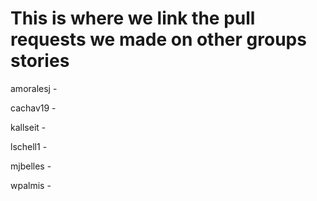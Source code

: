# This is where we link the pull requests we made on other groups stories
amoralesj - 

cachav19 - 

kallseit - 

lschell1 - 

mjbelles - 

wpalmis - 

